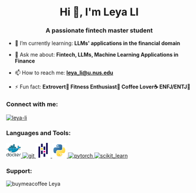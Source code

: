 <h1 align="center">Hi 👋, I'm Leya LI</h1>
<h3 align="center">A passionate fintech master student</h3>

- 🌱 I’m currently learning: **LLMs' applications in the financial domain**

- 💬 Ask me about: **Fintech, LLMs, Machine Learning Applications in Finance**

- 📫 How to reach me: **leya_li@u.nus.edu**

- ⚡ Fun fact: **Extrovert🦜 Fitness Enthusiast💪 Coffee Lover☕ ENFJ/ENTJ🤗**

<h3 align="left">Connect with me:</h3>
<p align="left">
<a href="https://linkedin.com/in/leya-li" target="blank"><img align="center" src="https://raw.githubusercontent.com/rahuldkjain/github-profile-readme-generator/master/src/images/icons/Social/linked-in-alt.svg" alt="leya-li" height="30" width="40" /></a>
</p>

<h3 align="left">Languages and Tools:</h3>
<p align="left"> <a href="https://www.docker.com/" target="_blank" rel="noreferrer"> <img src="https://raw.githubusercontent.com/devicons/devicon/master/icons/docker/docker-original-wordmark.svg" alt="docker" width="40" height="40"/> </a> <a href="https://git-scm.com/" target="_blank" rel="noreferrer"> <img src="https://www.vectorlogo.zone/logos/git-scm/git-scm-icon.svg" alt="git" width="40" height="40"/> </a> <a href="https://pandas.pydata.org/" target="_blank" rel="noreferrer"> <img src="https://raw.githubusercontent.com/devicons/devicon/2ae2a900d2f041da66e950e4d48052658d850630/icons/pandas/pandas-original.svg" alt="pandas" width="40" height="40"/> </a> <a href="https://www.python.org" target="_blank" rel="noreferrer"> <img src="https://raw.githubusercontent.com/devicons/devicon/master/icons/python/python-original.svg" alt="python" width="40" height="40"/> </a> <a href="https://pytorch.org/" target="_blank" rel="noreferrer"> <img src="https://www.vectorlogo.zone/logos/pytorch/pytorch-icon.svg" alt="pytorch" width="40" height="40"/> </a> <a href="https://scikit-learn.org/" target="_blank" rel="noreferrer"> <img src="https://upload.wikimedia.org/wikipedia/commons/0/05/Scikit_learn_logo_small.svg" alt="scikit_learn" width="40" height="40"/> </a> </p>

<h3 align="left">Support:</h3>
<p><a href="https://www.buymeacoffee.com/buymeacoffee Leya"> <img align="left" src="https://cdn.buymeacoffee.com/buttons/v2/default-yellow.png" height="50" width="210" alt="buymeacoffee Leya" /></a></p><br><br>
